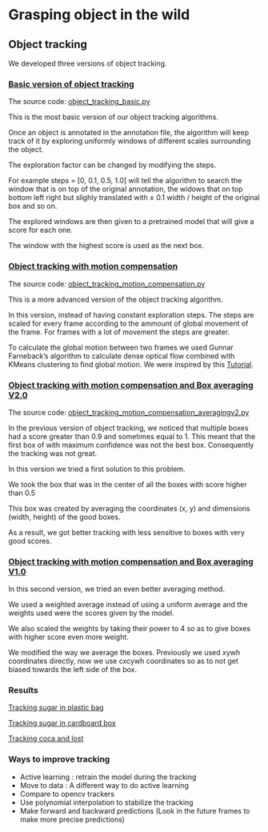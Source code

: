 # Grasping object in the wild


## Object tracking

We developed three versions of object tracking.

### [Basic version of object tracking](object_tracking_basic.py)

The source code: [object_tracking_basic.py](object_tracking_basic.py)

This is the most basic version of our object tracking algorithms.

Once an object is annotated in the annotation file, the algorithm will keep track of it by exploring uniformly windows of different scales surrounding the object.

The exploration factor can be changed by modifying the steps.

For example steps = [0, 0.1, 0.5, 1.0] will tell the algorithm to search the window that is on top of the original annotation, the widows that on top bottom left right but slighly translated with ± 0.1 width / height of the original box and so on.

The explored windows are then given to a pretrained model that will give a score for each one.

The window with the highest score is used as the next box.

### [Object tracking with motion compensation](object_tracking_motion_compensation.py)

The source code: [object_tracking_motion_compensation.py](object_tracking_motion_compensation.py)

This is a more advanced version of the object tracking algorithm.

In this version, instead of having constant exploration steps. The steps are scaled for every frame according to the ammount of global movement of the frame. For frames with a lot of movement the steps are greater.

To calculate the global motion between two frames we used Gunnar Farneback’s algorithm to calculate dense optical flow combined with KMeans clustering to find global motion. We were inspired by this [Tutorial](https://medium.com/roonyx/camera-motion-estimation-using-optical-flow-ce441d7ffec).

### [Object tracking with motion compensation and Box averaging V2.0](object_tracking_motion_compensation_averagingv2.py)

The source code: [object_tracking_motion_compensation_averagingv2.py](object_tracking_motion_compensation_averagingv2.py)

In the previous version of object tracking, we noticed that multiple boxes had a score greater than 0.9 and sometimes equal to 1. This meant that the first box of with maximum confidence was not the best box. Consequently the tracking was not great.

In this version we tried a first solution to this problem.

We took the box that was in the center of all the boxes with score higher than 0.5

This box was created by averaging the coordinates (x, y) and dimensions (width, height) of the good boxes.

As a result, we got better tracking with less sensitive to boxes with very good scores.

### [Object tracking with motion compensation and Box averaging V1.0](object_tracking_motion_compensation_averaging.py)

In this second version, we tried an even better averaging method.

We used a weighted average instead of using a uniform average and the weights used were the scores given by the model.

We also scaled the weights by taking their power to 4 so as to give boxes with higher score even more weight.

We modified the way we average the boxes. Previously we used xywh coordinates directly, now we use cxcywh coordinates so as to not get biased towards the left side of the box.

### Results

[Tracking sugar in plastic bag](examples/sugar_plastic.avi)


[Tracking sugar in cardboard box](examples/sugar_box.avi)


[Tracking coca and lost](examples/coca.avi)


### Ways to improve tracking

* Active learning : retrain the model during the tracking
* Move to data : A different way to do active learning
* Compare to opencv trackers
* Use polynomial interpolation to stabilize the tracking
* Make forward and backward predictions (Look in the future frames to make more precise predictions)
